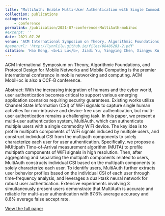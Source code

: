 ```yaml
---
title: "MultiAuth: Enable Multi-User Authentication with Single Commodity WiFi Device"
collection: publications
catogories: 
    - conference
permalink: /publication/2021-07-conference-MultiAuth-mobihoc
#excerpt: ''
date: 2021-07-26
venue: 'ACM International Symposium on Theory, Algorithmic Foundations, and Protocol Design for Mobile Networks and Mobile Computing (ACM MobiHoc 2021)'
#paperurl: 'http://lynnlilu.github.io/files/08486283-2.pdf'
citation: 'Hao Kong, <b>Li Lu</b>, Jiadi Yu, Yingying Chen, Xiangyu Xu, Feilong Tang, Yi-Chao Chen. &quot;MultiAuth: Enable Multi-User Authentication with Single Commodity WiFi Device.&quot; <i>Proceedings of ACM International Symposium on Theory, Algorithmic Foundations, and Protocol Design for Mobile Networks and Mobile Computing (ACM MobiHoc)</i>. Shanghai, China. 2021. doi: to appear.'
---
```


ACM International Symposium on Theory, Algorithmic Foundations, and Protocol Design for Mobile Networks and Mobile Computing is the premier international conference in mobile networking and computing. ACM MobiHoc is also a CCF-B conference.

Abstract: With the increasing integration of humans and the cyber world, user authentication becomes critical to support various emerging application scenarios requiring security guarantees. Existing works utilize Channel State Information (CSI) of WiFi signals to capture single human activities for non-intrusive and device-free user authentication, but multi-user authentication remains a challenging task. In this paper, we present a multi-user authentication system, MultiAuth, which can authenticate multiple users with a single commodity WiFi device. The key idea is to profile multipath components of WiFi signals induced by multiple users, and construct individual CSI from the multipath components to solely characterize each user for user authentication. Specifically, we propose a MUltipath Time-of-Arrival measurement algorithm (MUTA) to profile multipath components of WiFi signals in high resolution. Then, after aggregating and separating the multipath components related to users, MultiAuth constructs individual CSI based on the multipath components to solely characterize each user. To identify users, MultiAuth further extracts user behavior profiles based on the individual CSI of each user through time-frequency analysis, and leverages a dual-task neural network for robust user authentication. Extensive experiments involving 3 simultaneously present users demonstrate that MultiAuth is accurate and reliable for multi-user authentication with 87.6% average accuracy and 8.8% average false accept rate.

[View the full paper](https://doi.org/10.1145/3466772.3467032)

